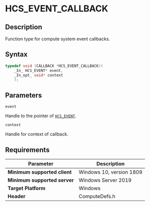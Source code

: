 # HCS_EVENT_CALLBACK

## Description

Function type for compute system event callbacks.

## Syntax

```cpp
typedef void (CALLBACK *HCS_EVENT_CALLBACK)(
    _In_ HCS_EVENT* event,
    _In_opt_ void* context
    );
```

## Parameters

`event`

Handle to the pointer of [`HCS_EVENT`](./HCS_EVENT.md).

`context`

Handle for context of callback.

## Requirements

|Parameter|Description|
|---|---|
| **Minimum supported client** | Windows 10, version 1809 |
| **Minimum supported server** | Windows Server 2019 |
| **Target Platform** | Windows |
| **Header** | ComputeDefs.h |
